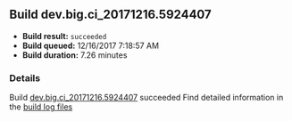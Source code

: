 ## Build dev.big.ci_20171216.5924407
- **Build result:** `succeeded`
- **Build queued:** 12/16/2017 7:18:57 AM
- **Build duration:** 7.26 minutes
### Details
Build [dev.big.ci_20171216.5924407](https://winappstudio.visualstudio.com/web/build.aspx?pcguid=a4ef43be-68ce-4195-a619-079b4d9834c2&builduri=vstfs%3a%2f%2f%2fBuild%2fBuild%2f24407) succeeded
Find detailed information in the [build log files](https://uwpctdiags.blob.core.windows.net/buildlogs/dev.big.ci_20171216.5924407_logs.zip)
